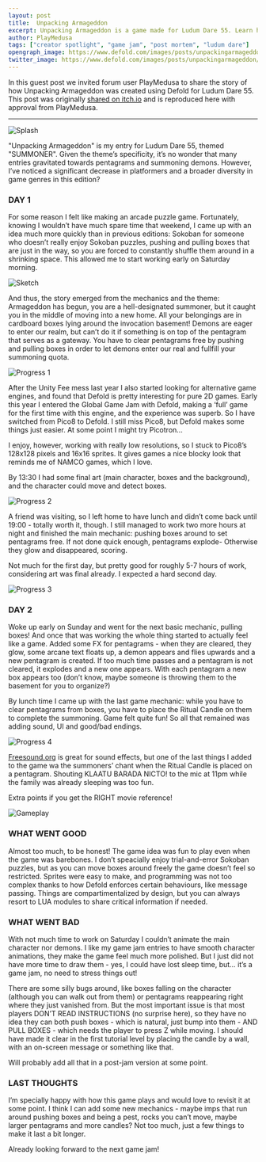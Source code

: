 ```yaml
---
layout: post
title:  Unpacking Armageddon
excerpt: Unpacking Armageddon is a game made for Ludum Dare 55. Learn how it was made in this blog post.
author: PlayMedusa
tags: ["creator spotlight", "game jam", "post mortem", "ludum dare"]
opengraph_image: https://www.defold.com/images/posts/unpackingarmageddon/unpacking-splash.png
twitter_image: https://www.defold.com/images/posts/unpackingarmageddon/unpacking-splash.png
---
```


In this guest post we invited forum user PlayMedusa to share the story of how Unpacking Armageddon was created using Defold for Ludum Dare 55. This post was originally [shared on itch.io](https://playmedusa.itch.io/unpacking-armageddon/devlog/724660/unpacking-armageddon-postmortem) and is reproduced here with approval from PlayMedusa.

---

![Splash](https://www.defold.com/images/posts/unpacking-armageddon/unpacking-splash.png)

"Unpacking Armageddon" is my entry for Ludum Dare 55, themed "SUMMONER". Given the theme’s specificity, it’s no wonder that many entries gravitated towards pentagrams and summoning demons. However, I’ve noticed a significant decrease in platformers and a broader diversity in game genres in this edition?


### DAY 1

For some reason I felt like making an arcade puzzle game. Fortunately, knowing I wouldn’t have much spare time that weekend, I came up with an idea much more quickly than in previous editions: Sokoban for someone who doesn’t really enjoy Sokoban puzzles, pushing and pulling boxes that are just in the way, so you are forced to constantly shuffle them around in a shrinking space. This allowed me to start working early on Saturday morning.

![Sketch](https://www.defold.com/images/posts/unpacking-armageddon/sketch.jpeg)

And thus, the story emerged from the mechanics and the theme: Armageddon has begun, you are a hell-designated summoner, but it caught you in the middle of moving into a new home. All your belongings are in cardboard boxes lying around the invocation basement! Demons are eager to enter our realm, but can’t do it if something is on top of the pentagram that serves as a gateway. You have to clear pentagrams free by pushing and pulling boxes in order to let demons enter our real and fullfill your summoning quota.

![Progress 1](https://www.defold.com/images/posts/unpacking-armageddon/game1.png)

After the Unity Fee mess last year I also started looking for alternative game engines, and found that Defold is pretty interesting for pure 2D games. Early this year I entered the Global Game Jam with Defold, making a ‘full’ game for the first time with this engine, and the experience was superb. So I have switched from Pico8 to Defold. I still miss Pico8, but Defold makes some things just easier. At some point I might try Picotron…

I enjoy, however, working with really low resolutions, so I stuck to Pico8’s 128x128 pixels and 16x16 sprites. It gives games a nice blocky look that reminds me of NAMCO games, which I love.

By 13:30 I had some final art (main character, boxes and the background), and the character could move and detect boxes.

![Progress 2](https://www.defold.com/images/posts/unpacking-armageddon/game2.gif)

A friend was visiting, so I left home to have lunch and didn’t come back until 19:00 - totally worth it, though. I still managed to work two more hours at night and finished the main mechanic: pushing boxes around to set pentagrams free. If not done quick enough, pentagrams explode- Otherwise they glow and disappeared, scoring.

Not much for the first day, but pretty good for roughly 5-7 hours of work, considering art was final already. I expected a hard second day.

![Progress 3](https://www.defold.com/images/posts/unpacking-armageddon/game3.gif)

### DAY 2

Woke up early on Sunday and went for the next basic mechanic, pulling boxes! And once that was working the whole thing started to actually feel like a game. Added some FX for pentagrams - when they are cleared, they glow, some arcane text floats up, a demon appears and flies upwards and a new pentagram is created. If too much time passes and a pentagram is not cleared, it explodes and a new one appears. With each pentagram a new box appears too (don’t know, maybe someone is throwing them to the basement for you to organize?)

By lunch time I came up with the last game mechanic: while you have to clear pentagrams from boxes, you have to place the Ritual Candle on them to complete the summoning. Game felt quite fun! So all that remained was adding sound, UI and good/bad endings.

![Progress 4](https://www.defold.com/images/posts/unpacking-armageddon/game4.gif)

[Freesound.org](https://freesound.org/) is great for sound effects, but one of the last things I added to the game wa the summoners’ chant when the Ritual Candle is placed on a pentagram. Shouting KLAATU BARADA NICTO! to the mic at 11pm while the family was already sleeping was too fun.

Extra points if you get the RIGHT movie reference!

![Gameplay](https://www.defold.com/images/posts/unpacking-armageddon/unpacking-armageddon.gif)


### WHAT WENT GOOD

Almost too much, to be honest! The game idea was fun to play even when the game was barebones. I don’t speacially enjoy trial-and-error Sokoban puzzles, but as you can move boxes around freely the game doesn’t feel so restricted. Sprites were easy to make, and programming was not too complex thanks to how Defold enforces certain behaviours, like message passing. Things are compartimentalized by design, but you can always resort to LUA modules to share critical information if needed.


### WHAT WENT BAD

With not much time to work on Saturday I couldn’t animate the main character nor demons. I like my game jam entries to have smooth character animations, they make the game feel much more polished. But I just did not have more time to draw them - yes, I could have lost sleep time, but… it’s a game jam, no need to stress things out!

There are some silly bugs around, like boxes falling on the character (although you can walk out from them) or pentagrams reappearing right where they just vanished from. But the most important issue is that most players DON’T READ INSTRUCTIONS (no surprise here), so they have no idea they can both push boxes - which is natural, just bump into them - AND PULL BOXES - which needs the player to press Z while moving. I should have made it clear in the first tutorial level by placing the candle by a wall, with an on-screen message or something like that.

Will probably add all that in a post-jam version at some point.


### LAST THOUGHTS

I’m specially happy with how this game plays and would love to revisit it at some point. I think I can add some new mechanics - maybe imps that run around pushing boxes and being a pest, rocks you can’t move, maybe larger pentagrams and more candles? Not too much, just a few things to make it last a bit longer.

Already looking forward to the next game jam!